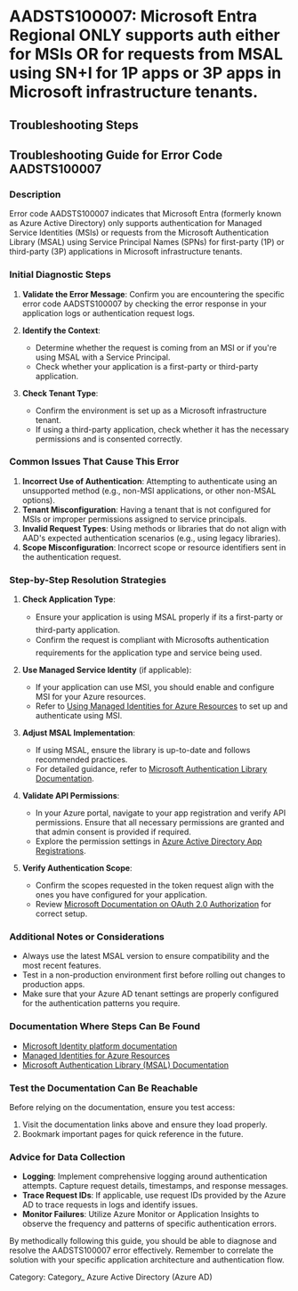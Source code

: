 # AADSTS100007: Microsoft Entra Regional ONLY supports auth either for MSIs OR for requests from MSAL using SN+I for 1P apps or 3P apps in Microsoft infrastructure tenants.


## Troubleshooting Steps
## Troubleshooting Guide for Error Code AADSTS100007

### Description
Error code AADSTS100007 indicates that Microsoft Entra (formerly known as Azure Active Directory) only supports authentication for Managed Service Identities (MSIs) or requests from the Microsoft Authentication Library (MSAL) using Service Principal Names (SPNs) for first-party (1P) or third-party (3P) applications in Microsoft infrastructure tenants.

### Initial Diagnostic Steps
1. **Validate the Error Message**: Confirm you are encountering the specific error code AADSTS100007 by checking the error response in your application logs or authentication request logs.
2. **Identify the Context**:
   - Determine whether the request is coming from an MSI or if you're using MSAL with a Service Principal.
   - Check whether your application is a first-party or third-party application.

3. **Check Tenant Type**: 
   - Confirm the environment is set up as a Microsoft infrastructure tenant.
   - If using a third-party application, check whether it has the necessary permissions and is consented correctly.

### Common Issues That Cause This Error
1. **Incorrect Use of Authentication**: Attempting to authenticate using an unsupported method (e.g., non-MSI applications, or other non-MSAL options).
2. **Tenant Misconfiguration**: Having a tenant that is not configured for MSIs or improper permissions assigned to service principals.
3. **Invalid Request Types**: Using methods or libraries that do not align with AAD's expected authentication scenarios (e.g., using legacy libraries).
4. **Scope Misconfiguration**: Incorrect scope or resource identifiers sent in the authentication request.

### Step-by-Step Resolution Strategies

1. **Check Application Type**:
   - Ensure your application is using MSAL properly if its a first-party or third-party application.
   - Confirm the request is compliant with Microsofts authentication requirements for the application type and service being used.

2. **Use Managed Service Identity** (if applicable):
   - If your application can use MSI, you should enable and configure MSI for your Azure resources.
   - Refer to [Using Managed Identities for Azure Resources](https://learn.microsoft.com/en-us/azure/active-directory/managed-identities-azure-resources/overview) to set up and authenticate using MSI.

3. **Adjust MSAL Implementation**:
   - If using MSAL, ensure the library is up-to-date and follows recommended practices.
   - For detailed guidance, refer to [Microsoft Authentication Library Documentation](https://learn.microsoft.com/en-us/azure/active-directory/develop/msal-overview).

4. **Validate API Permissions**:
   - In your Azure portal, navigate to your app registration and verify API permissions. Ensure that all necessary permissions are granted and that admin consent is provided if required.
   - Explore the permission settings in [Azure Active Directory App Registrations](https://learn.microsoft.com/en-us/azure/active-directory/develop/quickstart-register-app).

5. **Verify Authentication Scope**:
   - Confirm the scopes requested in the token request align with the ones you have configured for your application.
   - Review [Microsoft Documentation on OAuth 2.0 Authorization](https://learn.microsoft.com/en-us/azure/active-directory/develop/v2-oauth2-auth-code-flow) for correct setup.

### Additional Notes or Considerations
- Always use the latest MSAL version to ensure compatibility and the most recent features.
- Test in a non-production environment first before rolling out changes to production apps.
- Make sure that your Azure AD tenant settings are properly configured for the authentication patterns you require.

### Documentation Where Steps Can Be Found
- [Microsoft Identity platform documentation](https://learn.microsoft.com/en-us/azure/active-directory/develop/)
- [Managed Identities for Azure Resources](https://learn.microsoft.com/en-us/azure/active-directory/managed-identities-azure-resources/overview)
- [Microsoft Authentication Library (MSAL) Documentation](https://learn.microsoft.com/en-us/azure/active-directory/develop/msal-overview)

### Test the Documentation Can Be Reachable
Before relying on the documentation, ensure you test access:
1. Visit the documentation links above and ensure they load properly.
2. Bookmark important pages for quick reference in the future.

### Advice for Data Collection
- **Logging**: Implement comprehensive logging around authentication attempts. Capture request details, timestamps, and response messages.
- **Trace Request IDs**: If applicable, use request IDs provided by the Azure AD to trace requests in logs and identify issues.
- **Monitor Failures**: Utilize Azure Monitor or Application Insights to observe the frequency and patterns of specific authentication errors.

By methodically following this guide, you should be able to diagnose and resolve the AADSTS100007 error effectively. Remember to correlate the solution with your specific application architecture and authentication flow.

Category: Category_ Azure Active Directory (Azure AD)